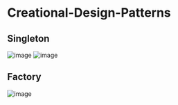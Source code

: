# Creational-Design-Patterns
## Singleton
![image](https://github.com/user-attachments/assets/95c258c1-a9eb-4d50-bf00-b78e21159d75)
![image](https://github.com/user-attachments/assets/20b89539-d247-4f6b-9152-5d28541c8b0e)
## Factory
![image](https://github.com/user-attachments/assets/81f85ece-203c-40f0-874f-5ef06909ee3b)

